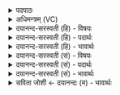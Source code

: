 <details><summary>पदपाठः</summary>

भु॒ज्युः। सु॒प॒र्ण इति॑ सुऽपर्णः॒। य॒ज्ञः। ग॒न्ध॒र्वः। तस्य॑। दक्षि॑णाः। अ॒प्स॒रसः॑। स्ता॒वाः। नाम॑। सः। नः॒। इ॒दम्। ब्रह्म॑। क्ष॒त्रम्। पा॒तु॒। तस्मै॑। स्वाहा॑। वाट्। ताभ्यः॑। स्वाहा॑। ४२।
</details>

<details><summary>अधिमन्त्रम् (VC)</summary>

- यज्ञो देवता
- देवा ऋषयः
- विराडार्षी त्रिष्टुप्
- धैवतः
</details>

<details><summary>दयानन्द-सरस्वती (हि) - विषयः</summary>

मनुष्य लोग यज्ञ का अनुष्ठान करें, यह विषय अगले मन्त्र में कहा है ॥
</details>

<details><summary>दयानन्द-सरस्वती (हि) - पदार्थः</summary>

पदार्थान्वयभाषाः -  हे मनुष्यो ! जो (भुज्युः) सुखों के भोगने और (सुपर्णः) उत्तम-उत्तम पालना का हेतु (गन्धर्वः) वाणी को धारण करनेवाला (यज्ञः) सङ्गति करने योग्य यज्ञकर्म है (तस्य) उसकी (दक्षिणाः) जो सुपात्र अच्छे-अच्छे धर्मात्मा विद्वानों को दक्षिणा दी जाती हैं, वे (अप्सरसः) प्राणों में पहुँचनेवाली (स्तावाः) जिनकी प्रशंसा की जाती है, ऐसी (नाम) प्रसिद्ध हैं, (सः) वह जैसे (नः) हमारे लिये (इदम्) इस (ब्रह्म) विद्वान्, ब्राह्मण और (क्षत्रम्) चक्रवर्ती राजा की (पातु) रक्षा करे, वैसा तुम लोग भी अनुष्ठान करो। (तस्मै) उसके लिये (स्वाहा) उत्तम क्रिया की (वाट्) प्राप्ति (ताभ्यः) उक्त दक्षिणाओं के लिये (स्वाहा) उत्तम रीति से उत्तम क्रिया को संयुक्त करो ॥४२ ॥
</details>

<details><summary>दयानन्द-सरस्वती (हि) - भावार्थः</summary>

भावार्थभाषाः -  जो मनुष्य अग्निहोत्र आदि यज्ञों को प्रतिदिन करते हैं, वे समस्त संसार के सुखों को बढ़ाते हैं, यह जानना चाहिये ॥४२ ॥
</details>

<details><summary>दयानन्द-सरस्वती (सं) - विषयः</summary>

मनुष्या यज्ञानुष्ठानं कुर्वन्त्वित्याह ॥
</details>

<details><summary>दयानन्द-सरस्वती (सं) - पदार्थः</summary>

पदार्थान्वयभाषाः -  हे मनुष्याः ! यो भुज्युः सुपर्णो गन्धर्वो यज्ञोऽस्ति, तस्य या दक्षिणा अप्सरसः स्तावा नाम सन्ति, स यथा न इदं ब्रह्म क्षत्रं च पातु, तथा यूयमप्यनुतिष्ठत, तस्मै स्वाहा वाट् ताभ्यः स्वाहा च प्रयुङ्ग्ध्वम् ॥४२ ॥
</details>

<details><summary>दयानन्द-सरस्वती (सं) - भावार्थः</summary>

भावार्थभाषाः -  ये मनुष्या अग्निहोत्रादियज्ञान् प्रत्यहं कुर्वन्ति, ते सर्वस्य संसारस्य सुखानि वर्द्धयन्तीति बोध्यम् ॥४२ ॥
</details>

<details><summary>सविता जोशी ← दयानन्दः (म) - भावार्थः</summary>

भावार्थभाषाः -  जी माणसे अग्रिहोत्र इत्यादी यज्ञ दररोज करतात ती जगाचे सर्व सुख वाढवितात हे जाणले पाहिजे.
</details>